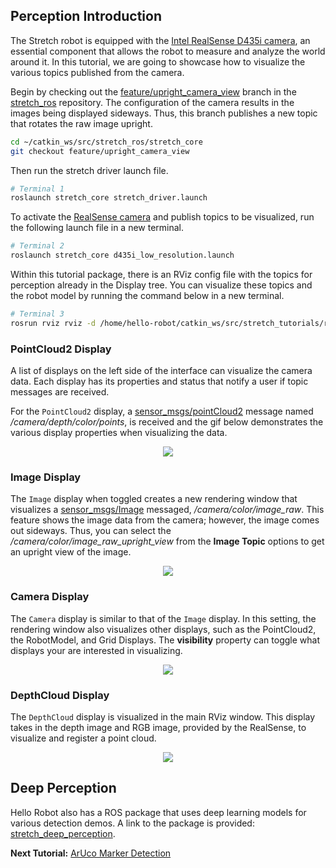 ## Perception Introduction

The Stretch robot is equipped with the [Intel RealSense D435i camera](https://www.intelrealsense.com/depth-camera-d435i/), an essential component that allows the robot to measure and analyze the world around it. In this tutorial, we are going to showcase how to visualize the various topics published from the camera.

Begin by checking out the [feature/upright_camera_view](https://github.com/hello-robot/stretch_ros/tree/feature/upright_camera_view) branch in the [stretch_ros](https://github.com/hello-robot/stretch_ros) repository. The configuration of the camera results in the images being displayed sideways. Thus, this branch publishes a new topic that rotates the raw image upright.

```bash
cd ~/catkin_ws/src/stretch_ros/stretch_core
git checkout feature/upright_camera_view
```
Then run the stretch driver launch file.

```bash
# Terminal 1
roslaunch stretch_core stretch_driver.launch
```

To activate the [RealSense camera](https://www.intelrealsense.com/depth-camera-d435i/) and publish topics to be visualized, run the following launch file in a new terminal.

```bash
# Terminal 2
roslaunch stretch_core d435i_low_resolution.launch
```

Within this tutorial package, there is an RViz config file with the topics for perception already in the Display tree. You can visualize these topics and the robot model by running the command below in a new terminal.

```bash
# Terminal 3
rosrun rviz rviz -d /home/hello-robot/catkin_ws/src/stretch_tutorials/rviz/perception_example.rviz
```

### PointCloud2 Display

A list of displays on the left side of the interface can visualize the camera data. Each display has its properties and status that notify a user if topic messages are received.

For the `PointCloud2` display, a [sensor_msgs/pointCloud2](http://docs.ros.org/en/lunar/api/sensor_msgs/html/msg/PointCloud2.html) message named */camera/depth/color/points*, is received and the gif below demonstrates the various display properties when visualizing the data.


<p align="center">
  <img src="images/perception_rviz.gif"/>
</p>

### Image Display
The `Image` display when toggled creates a new rendering window that visualizes a [sensor_msgs/Image](http://docs.ros.org/en/lunar/api/sensor_msgs/html/msg/Image.html) messaged, */camera/color/image_raw*. This feature shows the image data from the camera; however, the image comes out sideways. Thus, you can select the */camera/color/image_raw_upright_view* from the **Image Topic** options to get an upright view of the image.
<p align="center">
  <img src="images/perception_image.gif"/>
</p>

### Camera Display
The `Camera` display is similar to that of the `Image` display. In this setting, the rendering window also visualizes other displays, such as the PointCloud2, the RobotModel, and Grid Displays. The **visibility** property can toggle what displays your are interested in visualizing.
<p align="center">
  <img src="images/perception_camera.gif"/>
</p>

### DepthCloud Display
The `DepthCloud` display is visualized in the main RViz window. This display takes in the depth image and RGB image, provided by the RealSense, to visualize and register a point cloud.
<p align="center">
  <img src="images/perception_depth.gif"/>
</p>


## Deep Perception
Hello Robot also has a ROS package that uses deep learning models for various detection demos. A link to the package is provided: [stretch_deep_perception](https://github.com/hello-robot/stretch_ros/tree/master/stretch_deep_perception).


**Next Tutorial:** [ArUco Marker Detection](aruco_marker_detection.md)
